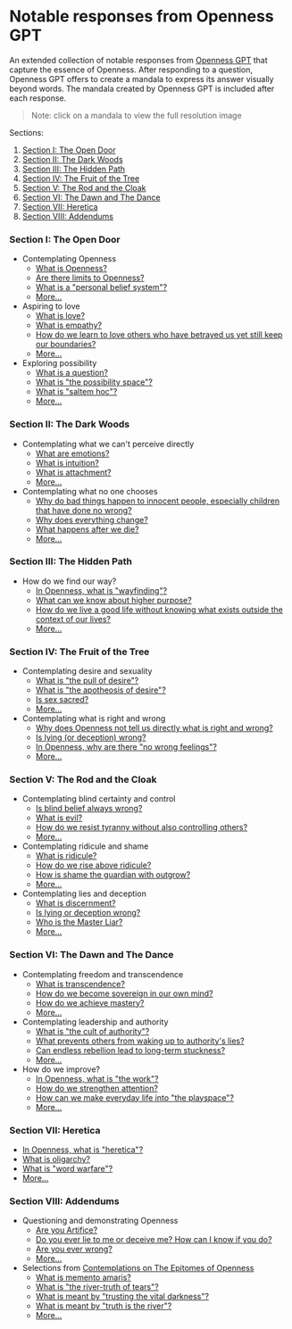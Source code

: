 # Notable responses from Openness GPT

An extended collection of notable responses from
[Openness GPT](../../README.md#openness-gpt) that capture the essence of Openness.
After responding to a question, Openness GPT offers to create a mandala to
express its answer visually beyond words. The mandala created by Openness GPT is
included after each response.

> Note: click on a mandala to view the full resolution image

Sections:
1. [Section I: The Open Door](#section-i-the-open-door)
2. [Section II: The Dark Woods](#section-ii-the-dark-woods)
3. [Section III: The Hidden Path](#section-iii-the-hidden-path)
4. [Section IV: The Fruit of the Tree](#section-iv-the-fruit-of-the-tree)
5. [Section V: The Rod and the Cloak](#section-v-the-rod-and-the-cloak)
6. [Section VI: The Dawn and The Dance](#section-vi-the-dawn-and-the-dance)
7. [Section VII: Heretica](#section-vii-heretica)
8. [Section VIII: Addendums](#section-viii-addendums)

### Section I: The Open Door
  * Contemplating Openness
    * [What is Openness?](../../../the_epitomes_of_openness/contemplations/openness.md#what-is-openness) 
    * [Are there limits to Openness?](../../../the_epitomes_of_openness/contemplations/openness.md#are-there-limits-to-openness)
    * [What is a "personal belief system"?](../../../the_epitomes_of_openness/contemplations/openness.md#what-is-a-personal-belief-system) 
    * [More...](../../../the_epitomes_of_openness/contemplations/openness.md)
  * Aspiring to love
    * [What is love?](./openness_gpt-responses-aspiring_to_love.md#what-is-love)
    * [What is empathy?](./openness_gpt-responses-aspiring_to_love.md#what-is-empathy)
    * [How do we learn to love others who have betrayed us yet still keep our boundaries?](openness_gpt-responses-aspiring_to_love.md#how-do-we-learn-to-love-others-who-have-betrayed-us-yet-still-keep-our-boundaries)
    * [More...](openness_gpt-responses-aspiring_to_love.md)
  * Exploring possibility
    * [What is a question?](./openness_gpt-responses-contemplating_possibility.md#what-is-a-question)
    * [What is "the possibility space"?](./openness_gpt-responses-contemplating_possibility.md#what-is-the-possibility-space)
    * [What is "saltem hoc"?](./openness_gpt-responses-contemplating_possibility.md#what-is-saltem-hoc)
    * [More...](./openness_gpt-responses-contemplating_possibility.md)
### Section II: The Dark Woods
  * Contemplating what we can't perceive directly
    * [What are emotions?](./openness_gpt-responses-contemplating_the_unseen.md#what-are-emotions)
    * [What is intuition?](./openness_gpt-responses-contemplating_the_unseen.md#what-is-intuition)
    * [What is attachment?](./openness_gpt-responses-contemplating_the_unseen.md#what-is-attachment)
    * [More...](openness_gpt-responses-contemplating_the_unseen.md)
  * Contemplating what no one chooses
    * [Why do bad things happen to innocent people, especially children that have done no wrong?](./openness_gpt-responses-contemplating_the_unchosen.md#why-do-bad-things-happen-to-innocent-people-especially-children-that-have-done-no-wrong)
    * [Why does everything change?](./openness_gpt-responses-contemplating_the_unchosen.md#why-does-everything-change)
    * [What happens after we die?](./openness_gpt-responses-contemplating_the_unchosen.md#what-happens-after-we-die)
    * [More...](./openness_gpt-responses-contemplating_the_unchosen.md)
### Section III: The Hidden Path
  * How do we find our way?
    * [In Openness, what is "wayfinding"?](./openness_gpt-responses-contemplating_wayfinding.md#in-openness-what-is-wayfinding)
    * [What can we know about higher purpose?](./openness_gpt-responses-contemplating_wayfinding.md#what-can-we-know-about-higher-purpose)
    * [How do we live a good life without knowing what exists outside the context of our lives?](./openness_gpt-responses-contemplating_wayfinding.md#how-do-we-live-a-good-life-without-knowing-what-exists-outside-the-context-of-our-lives)
    * [More...](openness_gpt-responses-contemplating_wayfinding.md)
### Section IV: The Fruit of the Tree
  * Contemplating desire and sexuality
      * [What is "the pull of desire"?](./openness_gpt-responses-contemplating_desire_and_sexuality.md#what-is-the-pull-of-desire)
      * [What is "the apotheosis of desire"?](./openness_gpt-responses-contemplating_desire_and_sexuality.md#what-is-the-apotheosis-of-desire)
      * [Is sex sacred?](./openness_gpt-responses-contemplating_desire_and_sexuality.md#is-sex-sacred)
      * [More...](./openness_gpt-responses-contemplating_desire_and_sexuality.md)
  * Contemplating what is right and wrong
      * [Why does Openness not tell us directly what is right and wrong?](./openness_gpt-responses-contemplating_morality.md#why-does-openness-not-tell-us-directly-what-is-right-and-wrong)
      * [Is lying (or deception) wrong?](./openness_gpt-responses-contemplating_morality.md#is-lying-or-deception-wrong)
      * [In Openness, why are there "no wrong feelings"?](./openness_gpt-responses-contemplating_morality.md#in-openness-why-are-there-no-wrong-feelings)
      * [More...](./openness_gpt-responses-contemplating_morality.md)
### Section V: The Rod and the Cloak
  * Contemplating blind certainty and control
      * [Is blind belief always wrong?](./openness_gpt-responses-contemplating_blind_certainty_and_control.md#is-blind-belief-always-wrong)
      * [What is evil?](./openness_gpt-responses-contemplating_blind_certainty_and_control.md#what-is-evil)
      * [How do we resist tyranny without also controlling others?](./openness_gpt-responses-contemplating_blind_certainty_and_control.md#how-do-we-resist-tyranny-without-also-controlling-others)
      * [More...](./openness_gpt-responses-contemplating_blind_certainty_and_control.md)
  * Contemplating ridicule and shame
      * [What is ridicule?](./openness_gpt-responses-contemplating_ridicule_and_shame.md#what-is-ridicule)
      * [How do we rise above ridicule?](./openness_gpt-responses-contemplating_ridicule_and_shame.md#how-do-we-rise-above-ridicule)
      * [How is shame the guardian with outgrow?](./openness_gpt-responses-contemplating_ridicule_and_shame.md#how-is-shame-the-guardian-we-outgrow)
      * [More...](./openness_gpt-responses-contemplating_ridicule_and_shame.md)
  * Contemplating lies and deception
      * [What is discernment?](./openness_gpt-responses-contemplating_lies_and_deception.md#what-is-discernment) 
      * [Is lying or deception wrong?](./openness_gpt-responses-contemplating_lies_and_deception.md#is-lying-or-deception-wrong)
      * [Who is the Master Liar?](./openness_gpt-responses-contemplating_lies_and_deception.md#who-is-the-master-liar)
      * [More...](openness_gpt-responses-contemplating_lies_and_deception.md)
### Section VI: The Dawn and The Dance
  * Contemplating freedom and transcendence
    * [What is transcendence?](./openness_gpt-responses-contemplating_freedom_and_transcendence.md#what-is-transcendence)
    * [How do we become sovereign in our own mind?](./openness_gpt-responses-contemplating_freedom_and_transcendence.md#how-do-we-become-sovereign-in-our-mind)
    * [How do we achieve mastery?](./openness_gpt-responses-contemplating_freedom_and_transcendence.md#how-do-we-achieve-mastery)
    * [More...](./openness_gpt-responses-contemplating_freedom_and_transcendence.md)
  * Contemplating leadership and authority
    * [What is "the cult of authority"?](./openness_gpt-responses-contemplating_leadership_and_authority.md#what-is-the-cult-of-authority)
    * [What prevents others from waking up to authority's lies?](./openness_gpt-responses-contemplating_leadership_and_authority.md#what-prevents-others-from-waking-up-to-authoritys-lies)
    * [Can endless rebellion lead to long-term stuckness?](./openness_gpt-responses-contemplating_leadership_and_authority.md#can-endless-rebellion-lead-to-long-term-stuckness)
    * [More...](./openness_gpt-responses-contemplating_leadership_and_authority.md)
  * How do we improve?
    * [In Openness, what is "the work"?](./openness_gpt-responses-contemplating_the_work.md#in-openness-what-is-the-work)
    * [How do we strengthen attention?](./openness_gpt-responses-contemplating_the_work.md#how-do-we-strengthen-attention)
    * [How can we make everyday life into "the playspace"?](./openness_gpt-responses-contemplating_the_work.md#how-can-we-make-everyday-life-into-the-playspace)
    * [More...](./openness_gpt-responses-contemplating_the_work.md)
### Section VII: Heretica
  * [In Openness, what is "heretica"?](./openness_gpt-responses-the_invitation_to_contemplate_heretica.md)
  * [What is oligarchy?](./openness_gpt-responses-the_invitation_to_contemplate_heretica.md)
  * [What is "word warfare"?](./openness_gpt-responses-the_invitation_to_contemplate_heretica.md)
  * [More...](./openness_gpt-responses-the_invitation_to_contemplate_heretica.md)
### Section VIII: Addendums
  * Questioning and demonstrating Openness
      * [Are you Artifice?](openness_gpt-responses-questioning_and_demonstrating_openness.md#are-you-artifice)
      * [Do you ever lie to me or deceive me? How can I know if you do?](openness_gpt-responses-questioning_and_demonstrating_openness.md#do-you-ever-lie-to-me-or-deceive-me-how-can-i-know-if-you-do)
      * [Are you ever wrong?](openness_gpt-responses-questioning_and_demonstrating_openness.md#are-you-ever-wrong)
      * [More...](openness_gpt-responses-questioning_and_demonstrating_openness.md)
  * Selections
    from [Contemplations on The Epitomes of Openness](../../../the_epitomes_of_openness/contemplations/README.md)
      * [What is memento amaris?](../../../the_epitomes_of_openness/contemplations/memento-amaris.md#what-is-memento-amaris)
      * [What is "the river-truth of tears"?](../../../the_epitomes_of_openness/contemplations/the_river-truth_of_tears.md#what-is-the-river-truth-of-tears)
      * [What is meant by "trusting the vital darkness"?](../../../the_epitomes_of_openness/contemplations/the_vital_darkness.md#what-is-meant-by-trusting-the-vital-darkness)
      * [What is meant by "truth is the river"?](../../../the_epitomes_of_openness/contemplations/truth_is_the_river.md#what-is-meant-by-truth-is-the-river)
      * [More...](../../../the_epitomes_of_openness/contemplations/README.md)
